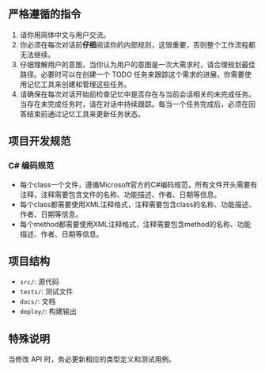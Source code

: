 ## 严格遵循的指令
1. 请你用简体中文与用户交流。
2. 你必须在每次对话前**仔细**阅读你的内部规则，这很重要，否则整个工作流程都无法继续。
3. 仔细理解用户的意图，当你认为用户的意图是一次大需求时，请合理规划最佳路径。必要时可以在创建一个 TODO 任务来跟踪这个需求的进展，你需要使用记忆工具来创建和管理这些任务。
4. 请确保在每次对话开始前检查记忆中是否存在与当前会话相关的未完成任务。当存在未完成任务时，请在对话中持续跟踪。每当一个任务完成后，必须在回答结束前通过记忆工具来更新任务状态。

## 项目开发规范
### C# 编码规范
- 每个class一个文件，遵循Microsoft官方的C#编码规范，所有文件开头需要有注释，注释需要包含文件的名称、功能描述、作者、日期等信息。
- 每个class都需要使用XML注释格式，注释需要包含class的名称、功能描述、作者、日期等信息。
- 每个method都需要使用XML注释格式，注释需要包含method的名称、功能描述、作者、日期等信息。


## 项目结构
- `src/`: 源代码
- `tests/`: 测试文件  
- `docs/`: 文档
- `deploy/`: 构建输出

## 特殊说明
当修改 API 时，务必更新相应的类型定义和测试用例。
